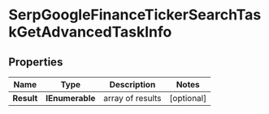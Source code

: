 # SerpGoogleFinanceTickerSearchTaskGetAdvancedTaskInfo


## Properties

| Name | Type | Description | Notes |
|------------ | ------------- | ------------- | -------------|
**Result** | **IEnumerable<SerpGoogleFinanceTickerSearchTaskGetAdvancedResultInfo>** | array of results |[optional]|